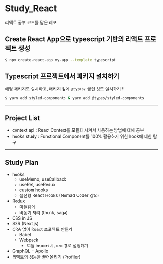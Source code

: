 # Study_React
리액트 공부 코드를 담은 레포


## Create React App으로 typescript 기반의 리액트 프로젝트 생성
```bash
$ npx create-react-app my-app --template typescript
```

## Typescript 프로젝트에서 패키지 설치하기
해당 패키지도 설치하고, 패키지 앞에 `@types/` 붙인 것도 설치하기 !!
```bash
$ yarn add styled-components & yarn add @types/styled-components
```

---

## Project List
* context api : React Context를 모듈화 시켜서 사용하는 방법에 대해 공부
* hooks study : Functional Component를 100% 활용하기 위한 hook에 대한 탐구

---
## Study Plan
* hooks
  - useMemo, useCallback
  - useRef, useRedux
  - custom hooks
  - 실전형 React Hooks (Nomad Coder 강의)
* Redux
  - 미들웨어
  - 비동기 처리 (thunk, saga)
* CSS in JS
* SSR (Next.js)
* CRA 없이 React 프로젝트 만들기
  - Babel
  - Webpack
    - 모듈 import 시, src 경로 설정하기
* GraphQL + Apollo
* 리액트의 성능을 끌어올리기 (Profiler)